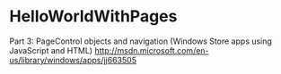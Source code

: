 HelloWorldWithPages
===================

Part 3: PageControl objects and navigation (Windows Store apps using JavaScript and HTML)
http://msdn.microsoft.com/en-us/library/windows/apps/jj663505

